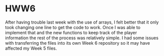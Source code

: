 # HWW6

After having trouble last week with the use of arrays, I felt better that it only took changing one line to get the code to work. Once I was able to implement that and the new functions to keep track of the player information the rest of the process was relatively simple. I had some issues with transferring the files into its own Week 6 repository so it may have affected my Week 5 files. 